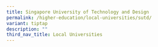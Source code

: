 ```yaml
---
title: Singapore University of Technology and Design
permalink: /higher-education/local-universities/sutd/
variant: tiptap
description: ""
third_nav_title: Local Universities
---
```


